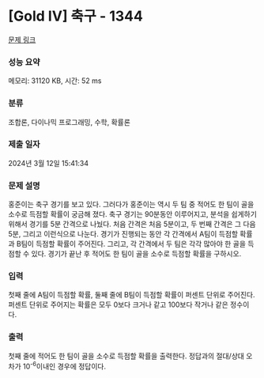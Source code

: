 # [Gold IV] 축구 - 1344 

[문제 링크](https://www.acmicpc.net/problem/1344) 

### 성능 요약

메모리: 31120 KB, 시간: 52 ms

### 분류

조합론, 다이나믹 프로그래밍, 수학, 확률론

### 제출 일자

2024년 3월 12일 15:41:34

### 문제 설명

<p>홍준이는 축구 경기를 보고 있다. 그러다가 홍준이는 역시 두 팀 중 적어도 한 팀이 골을 소수로 득점할 확률이 궁금해 졌다. 축구 경기는 90분동안 이루어지고, 분석을 쉽게하기 위해서 경기를 5분 간격으로 나눴다. 처음 간격은 처음 5분이고, 두 번째 간격은 그 다음 5분, 그리고 이런식으로 나눈다. 경기가 진행되는 동안 각 간격에서 A팀이 득점할 확률과 B팀이 득점할 확률이 주어진다. 그리고, 각 간격에서 두 팀은 각각 많아야 한 골을 득점할 수 있다. 경기가 끝난 후 적어도 한 팀이 골을 소수로 득점할 확률을 구하시오.</p>

### 입력 

 <p>첫째 줄에 A팀이 득점할 확률, 둘째 줄에 B팀이 득점할 확률이 퍼센트 단위로 주어진다. 퍼센트 단위로 주어지는 확률은 모두 0보다 크거나 같고 100보다 작거나 같은 정수이다.</p>

### 출력 

 <p>첫째 줄에 적어도 한 팀이 골을 소수로 득점할 확률을 출력한다. 정답과의 절대/상대 오차가 10<sup>-6</sup>이내인 경우에 정답이다.</p>

